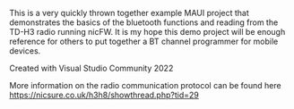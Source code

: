 This is a very quickly thrown together example MAUI project that demonstrates the basics of the bluetooth functions and reading from the TD-H3 radio running nicFW.
It is my hope this demo project will be enough reference for others to put together a BT channel programmer for mobile devices.

Created with Visual Studio Community 2022

More information on the radio communication protocol can be found here
https://nicsure.co.uk/h3h8/showthread.php?tid=29
